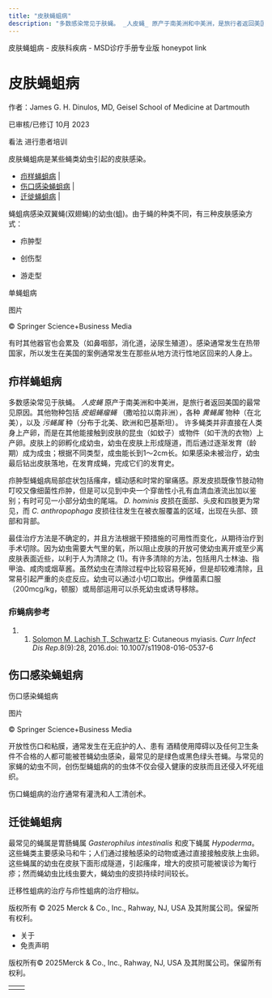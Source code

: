 ```yaml
---
title: "皮肤蝇蛆病"
description: "多数感染常见于肤蝇。 _人皮蝇_ 原产于南美洲和中美洲，是旅行者返回美国的最常见原因。其他物种包括 _皮蛆蝇瘤蝇_ （撒哈拉以南非洲），各种 _黄蝇属_ 物种（在北美），以及 _污蝇属_ 种（分布于北美、欧洲和巴基斯坦）。 许多蝇类并非直接在人类身上产卵，而是在其他能接触到皮肤的昆虫（如蚊子）或物件（如干洗的衣物）上产卵。皮肤上的卵孵化成幼虫，幼虫在皮肤上形成隧道，而后通过逐渐发育（龄期）成为成虫；根据不同类型，成虫能长到1～2cm长。如果感染未被治疗，幼虫最后钻出皮肤落地，在发育成蝇，完成它们的发育史。"
---
```


﻿皮肤蝇蛆病 \- 皮肤科疾病 \- MSD诊疗手册专业版 honeypot link

# 皮肤蝇蛆病

作者：James G. H. Dinulos, MD, Geisel School of Medicine at Dartmouth

已审核/已修订 10月 2023

看法 进行患者培训

皮肤蝇蛆病是某些蝇类幼虫引起的皮肤感染。

- [疖样蝇蛆病](#疖样蝇蛆病_v84914371_zh) \|
- [伤口感染蝇蛆病](#伤口感染蝇蛆病_v84914389_zh) \|
- [迁徙蝇蛆病](#迁徙蝇蛆病_v84914395_zh) \|

蝇蛆病感染双翼蝇(双翅蝇)的幼虫(蛆)。由于蝇的种类不同，有三种皮肤感染方式：

- 疖肿型

- 创伤型

- 游走型


单蝇蛆病



图片

© Springer Science+Business Media

有时其他器官也会累及（如鼻咽部，消化道，泌尿生殖道）。感染通常发生在热带国家，所以发生在美国的案例通常发生在那些从地方流行性地区回来的人身上。

## 疖样蝇蛆病

多数感染常见于肤蝇。 _人皮蝇_ 原产于南美洲和中美洲，是旅行者返回美国的最常见原因。其他物种包括 _皮蛆蝇瘤蝇_ （撒哈拉以南非洲），各种 _黄蝇属_ 物种（在北美），以及 _污蝇属_ 种（分布于北美、欧洲和巴基斯坦）。 许多蝇类并非直接在人类身上产卵，而是在其他能接触到皮肤的昆虫（如蚊子）或物件（如干洗的衣物）上产卵。皮肤上的卵孵化成幼虫，幼虫在皮肤上形成隧道，而后通过逐渐发育（龄期）成为成虫；根据不同类型，成虫能长到1～2cm长。如果感染未被治疗，幼虫最后钻出皮肤落地，在发育成蝇，完成它们的发育史。

疖肿型蝇蛆病局部症状包括瘙痒，蠕动感和时常的窜痛感。原发皮损既像节肢动物叮咬又像细菌性疖肿，但是可以见到中央一个穿凿性小孔有血清血液流出加以鉴别；有时可见一小部分幼虫的尾端。 _D. hominis_ 皮损在面部、头皮和四肢更为常见，而 _C. anthropophaga_ 皮损往往发生在被衣服覆盖的区域，出现在头部、颈部和背部。

最佳治疗方法是不确定的，并且方法根据干预措施的可用性而变化，从期待治疗到手术切除。因为幼虫需要大气里的氧，所以阻止皮肤的开放可使幼虫离开或至少离皮肤表面近些，以利于人为清除之 (1)。有许多清除的方法，包括用凡士林油、指甲油、咸肉或烟草酱。虽然幼虫在清除过程中比较容易死掉，但是却较难清除，且常易引起严重的炎症反应。幼虫可以通过小切口取出。伊维菌素口服（200mcg/kg，顿服）或局部运用可以杀死幼虫或诱导移除。

### 疖蝇病参考

1. 1. [Solomon M, Lachish T, Schwartz E](https://pubmed.ncbi.nlm.nih.gov/27443558/): Cutaneous myiasis. _Curr Infect Dis Rep_.8(9):28, 2016.doi: 10.1007/s11908-016-0537-6


## 伤口感染蝇蛆病

伤口感染蝇蛆病



图片

© Springer Science+Business Media

开放性伤口和粘膜，通常发生在无庇护的人、患有 酒精使用障碍以及任何卫生条件不合格的人都可能被苍蝇幼虫感染，最常见的是绿色或黑色绿头苍蝇。与常见的家蝇的幼虫不同，创伤型蝇蛆病的的虫体不仅会侵入健康的皮肤而且还侵入坏死组织。

伤口蝇蛆病的治疗通常有灌洗和人工清创术。

## 迁徙蝇蛆病

最常见的蝇属是胃肠蝇属 _Gasterophilus intestinalis_ 和皮下蝇属 _Hypoderma_。这些蝇类主要感染马和牛；人们通过接触感染的动物或通过直接接触皮肤上虫卵。这些蝇属的幼虫在皮肤下面形成隧道，引起瘙痒，增大的皮损可能被误诊为匍行疹；然而蝇幼虫比线虫要大，蝇幼虫的皮损持续时间较长。

迁移性蛆病的治疗与疖性蛆病的治疗相似。



版权所有 © 2025
Merck & Co., Inc., Rahway, NJ, USA 及其附属公司。保留所有权利。

- 关于
- 免责声明

版权所有© 2025Merck & Co., Inc., Rahway, NJ, USA 及其附属公司。保留所有权利。

|     |     |
| --- | --- |
|  |  |
